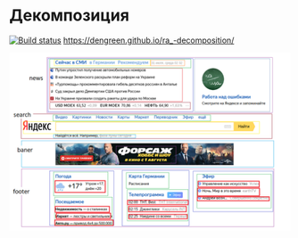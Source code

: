 # Декомпозиция
[![Build status](https://ci.appveyor.com/api/projects/status/lyx53786limh9cqy?svg=true)](https://ci.appveyor.com/project/DenGreen/ra-decomposition)
https://dengreen.github.io/ra_-decomposition/

![](/decomposition.png)
